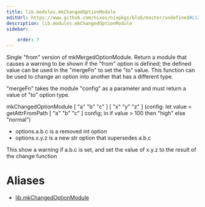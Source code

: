 ```yaml
---
title: lib.modules.mkChangedOptionModule
editUrl: https://www.github.com/nixos/nixpkgs/blob/master/undefined#L1244C27
description: lib.modules.mkChangedOptionModule
sidebar:

    order: 7
---
```


Single "from" version of mkMergedOptionModule.
Return a module that causes a warning to be shown if the "from" option is
defined; the defined value can be used in the "mergeFn" to set the "to"
value.
This function can be used to change an option into another that has a
different type.

"mergeFn" takes the module "config" as a parameter and must return a value of
"to" option type.

mkChangedOptionModule [ "a" "b" "c" ] [ "x" "y" "z" ]
(config:
let value = getAttrFromPath [ "a" "b" "c" ] config;
in
if   value > 100 then "high"
else "normal")

- options.a.b.c is a removed int option
- options.x.y.z is a new str option that supersedes a.b.c

This show a warning if a.b.c is set, and set the value of x.y.z to the
result of the change function


# Aliases

- [lib.mkChangedOptionModule](/nix-doc-comments/reference/lib/lib-mkchangedoptionmodule)


